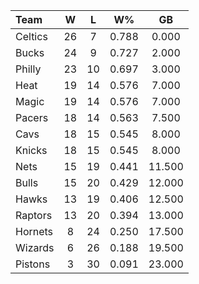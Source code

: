 | Team                             |  W  |  L  |  W%   |   GB   |
|:---------------------------------|:---:|:---:|:-----:|:------:|
| [](/r/bostonceltics) Celtics     | 26  |  7  | 0.788 | 0.000  |
| [](/r/mkebucks) Bucks            | 24  |  9  | 0.727 | 2.000  |
| [](/r/sixers) Philly             | 23  | 10  | 0.697 | 3.000  |
| [](/r/heat) Heat                 | 19  | 14  | 0.576 | 7.000  |
| [](/r/orlandomagic) Magic        | 19  | 14  | 0.576 | 7.000  |
| [](/r/pacers) Pacers             | 18  | 14  | 0.563 | 7.500  |
| [](/r/clevelandcavs) Cavs        | 18  | 15  | 0.545 | 8.000  |
| [](/r/nyknicks) Knicks           | 18  | 15  | 0.545 | 8.000  |
| [](/r/gonets) Nets               | 15  | 19  | 0.441 | 11.500 |
| [](/r/chicagobulls) Bulls        | 15  | 20  | 0.429 | 12.000 |
| [](/r/atlantahawks) Hawks        | 13  | 19  | 0.406 | 12.500 |
| [](/r/torontoraptors) Raptors    | 13  | 20  | 0.394 | 13.000 |
| [](/r/charlottehornets) Hornets  |  8  | 24  | 0.250 | 17.500 |
| [](/r/washingtonwizards) Wizards |  6  | 26  | 0.188 | 19.500 |
| [](/r/detroitpistons) Pistons    |  3  | 30  | 0.091 | 23.000 |